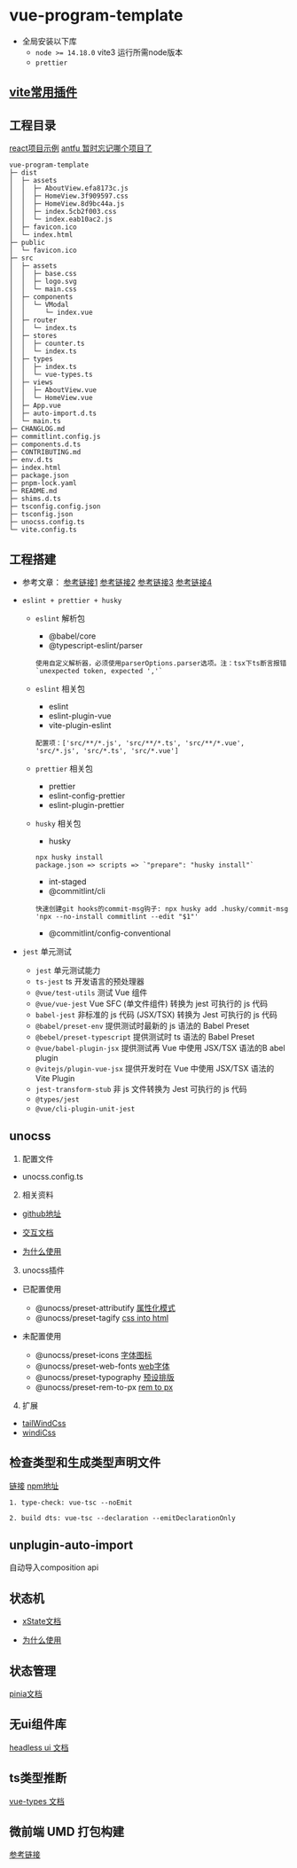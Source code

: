 # vue-program-template

+ 全局安装以下库
    + `node >= 14.18.0` vite3 运行所需node版本
    + `prettier`

## [vite常用插件](https://juejin.cn/post/6998059092497399845)

## 工程目录

[react项目示例](https://github.com/alan2207/bulletproof-react)
[antfu 暂时忘记哪个项目了](https://github.com/antfu)

``` tree
vue-program-template
├─ dist
│  ├─ assets
│  │  ├─ AboutView.efa8173c.js
│  │  ├─ HomeView.3f909597.css
│  │  ├─ HomeView.8d9bc44a.js
│  │  ├─ index.5cb2f003.css
│  │  └─ index.eab10ac2.js
│  ├─ favicon.ico
│  └─ index.html
├─ public
│  └─ favicon.ico
├─ src
│  ├─ assets
│  │  ├─ base.css
│  │  ├─ logo.svg
│  │  └─ main.css
│  ├─ components
│  │  └─ VModal
│  │     └─ index.vue
│  ├─ router
│  │  └─ index.ts
│  ├─ stores
│  │  ├─ counter.ts
│  │  └─ index.ts
│  ├─ types
│  │  ├─ index.ts
│  │  └─ vue-types.ts
│  ├─ views
│  │  ├─ AboutView.vue
│  │  └─ HomeView.vue
│  ├─ App.vue
│  ├─ auto-import.d.ts
│  └─ main.ts
├─ CHANGLOG.md
├─ commitlint.config.js
├─ components.d.ts
├─ CONTRIBUTING.md
├─ env.d.ts
├─ index.html
├─ package.json
├─ pnpm-lock.yaml
├─ README.md
├─ shims.d.ts
├─ tsconfig.config.json
├─ tsconfig.json
├─ unocss.config.ts
└─ vite.config.ts
```

## 工程搭建

- 参考文章：
[参考链接1](https://cn.vuejs.org/guide/quick-start.html#creating-a-vue-application)
[参考链接2](https://segmentfault.com/a/1190000041954694)
[参考链接3](https://juejin.cn/post/6951649464637636622#heading-15)
[参考链接4](https://juejin.cn/post/7091667988163592222)

- `eslint + prettier + husky`
    - `eslint` 解析包
        - @babel/core
        - @typescript-eslint/parser
        ```
        使用自定义解析器，必须使用parserOptions.parser选项。注：tsx下ts断言报错`unexpected token, expected ','`
        ```

    - `eslint` 相关包
        - eslint
        - eslint-plugin-vue
        - vite-plugin-eslint
        ```
        配置项：['src/**/*.js', 'src/**/*.ts', 'src/**/*.vue', 'src/*.js', 'src/*.ts', 'src/*.vue']
        ```

    - `prettier` 相关包
        - prettier
        - eslint-config-prettier
        - eslint-plugin-prettier

    - `husky` 相关包
        - husky
        ```
        npx husky install
        package.json => scripts => `"prepare": "husky install"`
        ```
        - int-staged
        - @commitlint/cli
        ```
        快速创建git hooks的commit-msg钩子: npx husky add .husky/commit-msg 'npx --no-install commitlint --edit "$1"'
        ```
        - @commitlint/config-conventional

- `jest` 单元测试
    - `jest` 单元测试能力
    - `ts-jest` ts 开发语言的预处理器
    - `@vue/test-utils` 测试 Vue 组件
    - `@vue/vue-jest` Vue SFC (单文件组件) 转换为 jest 可执行的 js 代码
    - `babel-jest` 非标准的 js 代码 (JSX/TSX) 转换为 Jest 可执行的 js 代码
    - `@babel/preset-env` 提供测试时最新的 js 语法的 Babel Preset
    - `@bebel/preset-typescript` 提供测试时 ts 语法的 Babel Preset
    - `@vue/babel-plugin-jsx` 提供测试再 Vue 中使用 JSX/TSX 语法的B abel plugin
    - `@vitejs/plugin-vue-jsx` 提供开发时在 Vue 中使用 JSX/TSX 语法的 Vite Plugin
    - `jest-transform-stub` 非 js 文件转换为 Jest 可执行的 js 代码
    - `@types/jest`
    - `@vue/cli-plugin-unit-jest`

## unocss

1. 配置文件
- unocss.config.ts

2. 相关资料
- [github地址](https://github.com/unocss/unocss)

- [交互文档](https://uno.antfu.me/)

- [为什么使用](https://zhuanlan.zhihu.com/p/425814828)

3. unocss插件
- 已配置使用
    - @unocss/preset-attributify [属性化模式](https://github.com/unocss/unocss/tree/main/packages/preset-attributify)
    - @unocss/preset-tagify [css into html](https://github.com/unocss/unocss/tree/main/packages/preset-tagify)

- 未配置使用
    - @unocss/preset-icons [字体图标](https://github.com/unocss/unocss/tree/main/packages/preset-icons)
    - @unocss/preset-web-fonts [web字体](https://github.com/unocss/unocss/tree/main/packages/preset-web-fonts)
    - @unocss/preset-typography [预设排版](https://github.com/unocss/unocss/tree/main/packages/preset-typography)
    - @unocss/preset-rem-to-px [rem to px](https://github.com/unocss/unocss/tree/main/packages/preset-rem-to-px)

4. 扩展
- [tailWindCss](https://www.tailwindcss.cn/docs/padding)
- [windiCss](https://windicss.org/guide/)

## 检查类型和生成类型声明文件
[链接](https://cn.vuejs.org/guide/typescript/overview.html#ide-support)
[npm地址](https://www.npmjs.com/package/vue-tsc)
```vue-tsc
1. type-check: vue-tsc --noEmit

2. build dts: vue-tsc --declaration --emitDeclarationOnly

```

## unplugin-auto-import
自动导入composition api

## 状态机
+ [xState文档](https://xstate.js.org/docs)

+ [为什么使用]()

## 状态管理
[pinia文档](https://pinia.vuejs.org/)

## 无ui组件库
[headless ui 文档](https://headlessui.com/)

## ts类型推断
[vue-types 文档](https://dwightjack.github.io/vue-types/guide/validators.html#native-validators)

## 微前端 UMD 打包构建
[参考链接](https://juejin.cn/post/7101480400198828068)